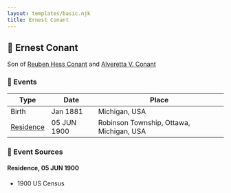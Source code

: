 ```yaml
---
layout: templates/basic.njk
title: Ernest Conant
---
```

## 🔵 Ernest Conant

Son of [Reuben Hess Conant](/people/3/37326838) and [Alveretta V. Conant](/people/6/60109856)

### 📆 Events

Type | Date | Place
------ | ------ | ------
Birth | Jan 1881 | Michigan, USA
[Residence](#event-bd3b4f4c-3eb0-4b26-986f-cc7a04784397) | 05 JUN 1900 | Robinson Township, Ottawa, Michigan, USA

### 📰 Event Sources

#### <a id="event-bd3b4f4c-3eb0-4b26-986f-cc7a04784397"></a> Residence, 05 JUN 1900
* 1900 US Census
